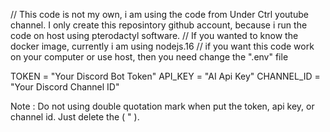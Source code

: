 // This code is not my own, i am using the code from Under Ctrl youtube channel. I only create this reposintory github account, because i run the code on host using pterodactyl software. 
// If you wanted to know the docker image, currently i am using nodejs.16
// if you want this code work on your computer or use host, then you need change the ".env" file

TOKEN = "Your Discord Bot Token"
API_KEY = "AI Api Key"
CHANNEL_ID = "Your Discord Channel ID"

Note : Do not using double quotation mark when put the token, api key, or channel id. Just delete the ( " ). 
